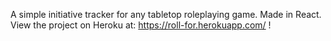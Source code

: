 A simple initiative tracker for any tabletop roleplaying game. Made in React. View the project on Heroku at: https://roll-for.herokuapp.com/ !

